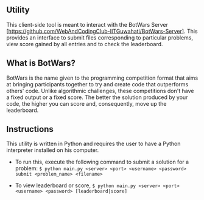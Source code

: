 Utility
--------

This client-side tool is meant to interact with the BotWars Server 
[https://github.com/WebAndCodingClub-IITGuwahati/BotWars-Server]. This provides
an interface to submit files corresponding to particular problems, view score
gained by all entries and to check the leaderboard.

What is BotWars?
----------------

BotWars is the name given to the programming competition format that aims at 
bringing participants together to try and create code that outperforms others'
code. Unlike algorithmic challenges, these competitions don't have a fixed
output or a fixed score. The better the solution produced by your code, the 
higher you can score and, consequently, move up the leaderboard.

Instructions
------------

This utility is written in Python and requires the user to have a Python
interpreter installed on his computer. 

- To run this, execute the following command to submit a solution for a problem:
    `$ python main.py <server> <port> <username> <password> submit <problem_name> <filename>`

- To view leaderboard or score, 
    `$ python main.py <server> <port> <username> <password> [leaderboard|score]`
